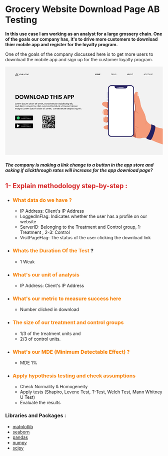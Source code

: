 # Grocery Website Download Page AB Testing 


**In this use case I am working as an analyst for a large grossery chain. One of the goals our company has, it's to drive more customers to download thier mobile app and register for the loyalty program.**

One of the goals of the company discussed here is to get more users to download the mobile app and sign up for the customer loyalty program.

<p><img src="src/demo.png" alt=""></p>

##### The company is making a link change to a button in the app store and asking if clickthrough rates will increase for the app download page?

## <font color='#d62828'>1- Explain methodology step-by-step :</font>

 - ###  <font color='#f77f00'>What data do we have ?</font>

   - IP Address: Client's IP Address
   - LoggedInFlag: Indicates whether the user has a profile on our website
   - ServerID: Belonging to the Treatment and Control group, 1: Treatment , 2-3: Control
   - VisitPageFlag: The status of the user clicking the download link
   
 - ### <font color='#f77f00'> Whats the Duration Of the Test</font> ? 
   - 1 Weak 
   
 - ### <font color='#f77f00'> What's our unit of analysis </font> 
    - IP Address: Client's IP Address 

 - ### <font color='#f77f00'>  What's our metric to measure success here </font> 
   - Number clicked in download  
   
- ### <font color='#f77f00'> The size of our treatment and control groups </font> 
  - 1/3 of the treatment units and 
  - 2/3 of control units.
  
 - ### <font color='#f77f00'>  What's our MDE (Minimum Detectable Effect) ? </font> 
   - MDE 1% 
   
-  ### <font color='#f77f00'> Apply hypothesis testing and check assumptions </font> 
      - Check Normality & Homogeneity
      - Apply tests (Shapiro, Levene Test, T-Test, Welch Test, Mann Whitney U Test)
      - Evaluate the results
      
 
 ### Libraries and Packages : 
 
 - [matplotlib](https://matplotlib.org/)
 - [seaborn](https://seaborn.pydata.org/#:~:text=Seaborn%20is%20a%20Python%20data,introductory%20notes%20or%20the%20paper.)
 - [pandas](https://pandas.pydata.org/)
 - [numpy](https://numpy.org/)
 - [scipy](https://scipy.org/)      
